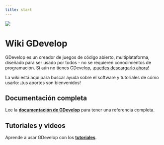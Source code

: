 ```yaml
---
title: start
---
```


![](/logocompleteeffecttranparent400x100.png)

# Wiki GDevelop

GDevelop es un creador de juegos de código abierto, multiplataforma, diseñado para ser usado por todos - no se requieren conocimientos de programación. Si aún no tienes GDevelop, ¡[puedes descargarlo ahora](https://gdevelop.io/download)!

La wiki está aquí para buscar ayuda sobre el software y tutoriales de cómo usarlo: ¡tus aportes son bienvenidos!

## Documentación completa

Lee la **[documentación de GDevelop](/es/gdevelop/documentation)** para tener una referencia completa.

## Tutoriales y videos

Aprende a usar GDevelop con los **[tutoriales](/es/gdevelop/tutorials)**.
